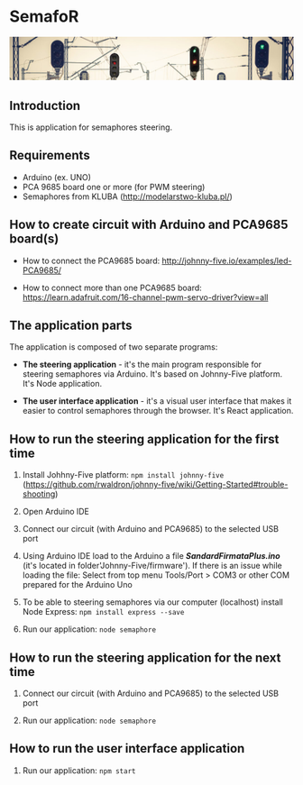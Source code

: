 # SemafoR

![Pulpit Image](/images/semaphore.jpg)

## Introduction

This is application for semaphores steering.

## Requirements

- Arduino (ex. UNO)
- PCA 9685 board one or more (for PWM steering)
- Semaphores from KLUBA (http://modelarstwo-kluba.pl/)

## How to create circuit with Arduino and PCA9685 board(s)

- How to connect the PCA9685 board:
http://johnny-five.io/examples/led-PCA9685/

- How to connect more than one PCA9685 board:
https://learn.adafruit.com/16-channel-pwm-servo-driver?view=all

## The application parts

The application is composed of two separate programs:

- **The steering application** - it's the main program responsible for steering semaphores via Arduino. It's based on Johnny-Five platform. It's Node application.

- **The user interface application** - it's a visual user interface that makes it easier to control semaphores through the browser. It's React application.

## How to run the steering application for the first time

1. Install Johhny-Five platform:
```npm install johnny-five```
(https://github.com/rwaldron/johnny-five/wiki/Getting-Started#trouble-shooting)

2. Open Arduino IDE
   
3. Connect our circuit (with Arduino and PCA9685) to the selected USB port
   
4. Using Arduino IDE load to the Arduino a file ***SandardFirmataPlus.ino***
(it's located in folder'Johnny-Five/firmware').
If there is an issue while loading the file:
				Select from top menu Tools/Port > COM3 or other COM prepared for the Arduino Uno
			
5. To be able to steering semaphores via our computer (localhost) install Node Express:
```npm install express --save```

6. Run our application:
```node semaphore```

## How to run the steering application for the next time

1. Connect our circuit (with Arduino and PCA9685) to the selected USB port

2. Run our application:
```node semaphore```

## How to run the user interface application

1. Run our application:
```npm start```
